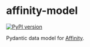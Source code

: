 # affinity-model

[![PyPI version](https://img.shields.io/pypi/v/affinity-model)](https://pypi.org/project/affinity-model/)

Pydantic data model for [Affinity](https://www.affinity.co).
